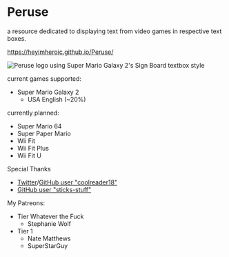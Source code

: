 # Peruse
a resource dedicated to displaying text from video games in respective text boxes.

https://heyimheroic.github.io/Peruse/

![Peruse logo using Super Mario Galaxy 2's Sign Board textbox style](https://github.com/HEYimHeroic/Peruse/blob/main/PeruseSMG2Logo.png?raw=true)

current games supported:
* Super Mario Galaxy 2 
  * USA English (~20%)

currently planned:
* Super Mario 64
* Super Paper Mario
* Wii Fit
* Wii Fit Plus
* Wii Fit U

Special Thanks
* [Twitter](https://twitter.com/coolreader18)/[GitHub user "coolreader18"](https://github.com/coolreader18/)
* [GitHub user "sticks-stuff"](https://github.com/sticks-stuff)

My Patreons:
* Tier Whatever the Fuck
  * Stephanie Wolf
* Tier 1
  * Nate Matthews
  * SuperStarGuy
